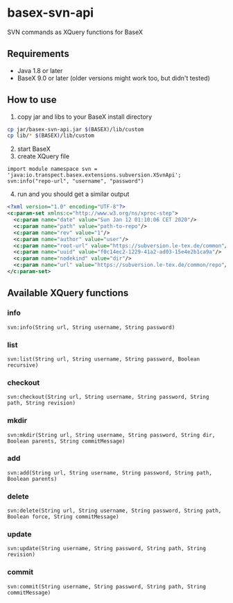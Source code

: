 # basex-svn-api
SVN commands as XQuery functions for BaseX

## Requirements

* Java 1.8 or later
* BaseX 9.0 or later (older versions might work too, but didn't tested)

## How to use

1. copy jar and libs to your BaseX install directory
```bash
cp jar/basex-svn-api.jar $(BASEX)/lib/custom
cp lib/* $(BASEX)/lib/custom
```
2. start BaseX
3. create XQuery file
```xquery
import module namespace svn = 'java:io.transpect.basex.extensions.subversion.XSvnApi';
svn:info("repo-url", "username", "password")
```
4. run and you should get a similar output
```xml
<?xml version="1.0" encoding="UTF-8"?>
<c:param-set xmlns:c="http://www.w3.org/ns/xproc-step">
  <c:param name="date" value="Sun Jan 12 01:10:06 CET 2020"/>
  <c:param name="path" value="path-to-repo"/>
  <c:param name="rev" value="1"/>
  <c:param name="author" value="user"/>
  <c:param name="root-url" value="https://subversion.le-tex.de/common"/>
  <c:param name="uuid" value="f0c14ec2-1229-41a2-ad03-15e4e2b1ca9a"/>
  <c:param name="nodekind" value="dir"/>
  <c:param name="url" value="https://subversion.le-tex.de/common/repo"/>
</c:param-set>
```

## Available XQuery functions
### info
```xquery
svn:info(String url, String username, String password)
```
### list
```xquery
svn:list(String url, String username, String password, Boolean recursive)
```
### checkout
```xquery
svn:checkout(String url, String username, String password, String path, String revision)
```
### mkdir
```xquery
svn:mkdir(String url, String username, String password, String dir, Boolean parents, String commitMessage)
```
### add
```xquery
svn:add(String url, String username, String password, String path, Boolean parents)
```
### delete
```xquery
svn:delete(String url, String username, String password, String path, Boolean force, String commitMessage)
```
### update
```xquery
svn:update(String username, String password, String path, String revision)
```
### commit
```xquery
svn:commit(String username, String password, String path, String commitMessage)
```
